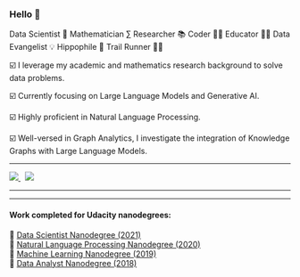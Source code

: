 ### Hello :wave:

Data Scientist 🤖 Mathematician ∑ Researcher 📚 Coder 👨‍💻 Educator 👩‍🏫  Data Evangelist 💡 Hippophile 🐴 Trail Runner 🏃‍♂️

☑️  I leverage my academic and mathematics research background to solve data problems.

☑️  Currently focusing on Large Language Models and Generative AI. 

☑️  Highly proficient in Natural Language Processing. 

☑️  Well-versed in Graph Analytics, I investigate the integration of Knowledge Graphs with Large Language Models.

*** 
 
 <a href="https://www.linkedin.com/in/silviaeonofrei/">
 <img src="https://img.shields.io/badge/LinkedIn-0077B5?style=for-the-badge&logo=linkedin&logoColor=white" /> </a>  &nbsp; 
 <a href="https://medium.com/@silviaonofrei">
 <img src="https://img.shields.io/badge/Medium-12100E?style=for-the-badge&logo=medium&logoColor=white" /> </a>

***

<!-- ![Silvia's GitHub stats](https://github-readme-stats.vercel.app/api?username=SolanaO&count_private=true&show_icons=true&theme=tokyonight)
-->
  
  
***
 
#### Work completed for Udacity nanodegrees:    
   🔹 [Data Scientist Nanodegree (2021)](https://solanao.github.io/Elements_of_Data_Science/)  
   🔹 [Natural Language Processing Nanodegree (2020)](https://solanao.github.io/Elements_of_NLP/)   
   🔹 [Machine Learning Nanodegree (2019)](https://solanao.github.io/Elements_of_Machine_Learning/)   
   🔹 [Data Analyst Nanodegree (2018)](https://solanao.github.io/Exploratory_Data_Analysis/)


<!--
**SolanaO/SolanaO** is a ✨ _special_ ✨ repository because its `README.md` (this file) appears on your GitHub profile.

#### I’m currently working on:
   🔸 [Topic modelling with Bert on a collection of blogs](https://github.com/SolanaO/Medium_Dataset)  
   🔸 [Recommenders on a corpus of short texts](https://github.com/SolanaO/Recommendation_Systems)
  
#### Most recent projects:
🔹 [Topic Modelling with Healthcare Spark NLP](https://github.com/SolanaO/SparkNLP_Study)  
🔹 [Customer Churn Prediction](https://github.com/SolanaO/Customer_Churn_Prediction)   

Here are some ideas to get you started:

- 🔭 I’m currently working on ...
- 🌱 I’m currently learning ...
- 👯 I’m looking to collaborate on ...
- 🤔 I’m looking for help with ...
- 💬 Ask me about ...
- 📫 How to reach me: ...
- 😄 Pronouns: ...
- ⚡ Fun fact: ...

#### Personal blog - under construction
  🔸[Cybernated Stories](https://solanao.github.io/cybernated_stories/) - longer stories of data science and math 

-->
 



